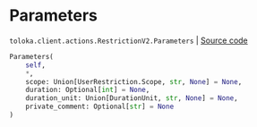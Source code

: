 # Parameters
`toloka.client.actions.RestrictionV2.Parameters` | [Source code](https://github.com/Toloka/toloka-kit/blob/v1.2.2/src/client/actions.py#L103)

```python
Parameters(
    self,
    *,
    scope: Union[UserRestriction.Scope, str, None] = None,
    duration: Optional[int] = None,
    duration_unit: Union[DurationUnit, str, None] = None,
    private_comment: Optional[str] = None
)
```

